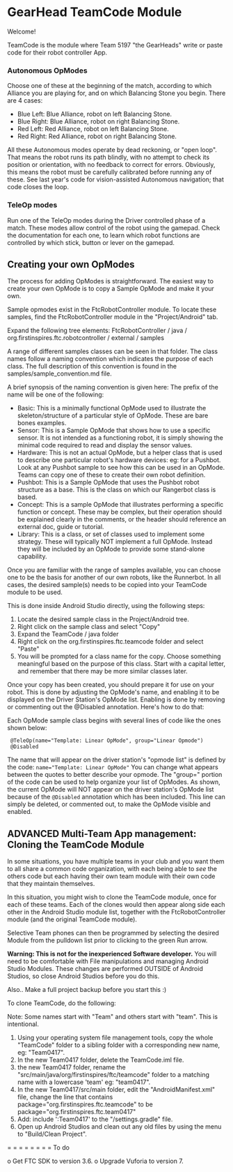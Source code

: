 # GearHead TeamCode Module

Welcome!

TeamCode is the module where Team 5197 "the GearHeads" write or paste code for
their robot controller App.  

### Autonomous OpModes
Choose one of these at the beginning of the match, according to which Alliance you are playing
for, and on which Balancing Stone you begin. There are 4 cases:

* Blue Left: Blue Alliance, robot on left Balancing Stone.
* Blue Right: Blue Alliance, robot on right Balancing Stone.
* Red Left: Red Alliance, robot on left Balancing Stone.
* Red Right: Red Alliance, robot on right Balancing Stone.

All these Autonomous modes operate by dead reckoning, or "open loop". That means the robot runs
its path blindly, with no attempt to check its position or orientation, with no feedback to
correct for errors. Obviously, this means the robot must be carefully calibrated before running
any of these. See last year's code for vision-assisted Autonomous navigation; that code closes the
loop.

### TeleOp modes
Run one of the TeleOp modes during the Driver controlled phase of a match.
These modes allow control of the robot using the gamepad. Check the documentation for each one,
to learn which robot functions are controlled by which stick, button or lever on the gamepad.

## Creating your own OpModes

The process for adding OpModes is straightforward. The easiest way to create your own OpMode is to copy a Sample OpMode and make
 it your own. 

Sample opmodes exist in the FtcRobotController module. To locate these 
samples, find the FtcRobotController module in the "Project/Android" tab. 

Expand the following tree elements:
  FtcRobotController / java / org.firstinspires.ftc.robotcontroller / external
  / samples 

A range of different samples classes can be seen in that folder. The class
names follow a naming convention which indicates the purpose of each class. 
The full description of this convention is found in the 
samples/sample_convention.md file.   

A brief synopsis of the naming convention is given here:
The prefix of the name will be one of the following:

* Basic:    This is a minimally functional OpMode used to illustrate the 
skeleton/structure of a particular style of OpMode. These are bare bones 
examples.  
* Sensor:   This is a Sample OpMode that shows how to use a specific sensor. 
It is not intended as a functioning robot, it is simply showing the minimal 
code required to read and display the sensor values.
* Hardware: This is not an actual OpMode, but a helper class that is used to 
describe one particular robot's hardware devices: eg: for a Pushbot. Look at 
any Pushbot sample to see how this can be used in an OpMode. Teams can copy 
one of these to create their own robot definition. 
* Pushbot:  This is a Sample OpMode that uses the Pushbot robot structure as 
a base. This is the class on which our Rangerbot class is based.
* Concept:	This is a sample OpMode that illustrates performing a specific 
function or concept. These may be complex, but their operation should be 
explained clearly in the comments, or the header should reference an external
doc, guide or tutorial.  
* Library:  This is a class, or set of classes used to implement some 
strategy. These will typically NOT implement a full OpMode. Instead they will
be included by an OpMode to provide some stand-alone capability. 

Once you are familiar with the range of samples available, you can choose one
to be the basis for another of our own robots, like the Runnerbot. In all 
cases, the desired sample(s) needs to be copied into your TeamCode module to 
be used. 

This is done inside Android Studio directly, using the following steps:

 1) Locate the desired sample class in the Project/Android tree.
 2) Right click on the sample class and select "Copy"
 3) Expand the  TeamCode / java folder
 4) Right click on the org.firstinspires.ftc.teamcode folder and select "Paste"
 5) You will be prompted for a class name for the copy. Choose something 
 meaningful based on the purpose of this class. Start with a capital letter, 
 and remember that there may be more similar classes later.  

Once your copy has been created, you should prepare it for use on your robot.
This is done by adjusting the OpMode's name, and enabling it to be displayed 
on the Driver Station's OpMode list. Enabling is done by removing or 
commenting out the @Disabled annotation. Here's how to do that:

Each OpMode sample class begins with several lines of code like the ones 
shown below: 

```
 @TeleOp(name="Template: Linear OpMode", group="Linear Opmode")
 @Disabled
```

The name that will appear on the driver station's "opmode list" is defined by
 the code: ``name="Template: Linear OpMode"`` You can change what appears 
 between the quotes to better describe your opmode. 
The "group=" portion of the code can be used to help organize your list of 
OpModes. As shown, the current OpMode will NOT appear on the driver station's
OpMode list because of the ``@Disabled`` annotation which has been included. 
This line can simply be deleted, or commented out, to make the OpMode visible
and enabled.


## ADVANCED Multi-Team App management:  Cloning the TeamCode Module

In some situations, you have multiple teams in your club and you want them to
 all share a common code organization, with each being able to *see* the  
 others code but each having their own team module with their own code that 
 they maintain themselves. 

In this situation, you might wish to clone the TeamCode module, once for each
 of these teams. Each of the clones would then appear along side each other 
 in the Android Studio module list, together with the FtcRobotController 
 module (and the original TeamCode module). 

Selective Team phones can then be programmed by selecting the desired Module 
from the pulldown list prior to clicking to the green Run arrow.

**Warning:  This is not for the inexperienced Software developer.**
You will need to be comfortable with File manipulations and managing Android 
Studio Modules. These changes are performed OUTSIDE of Android Studios, so 
close Android Studios before you do this. 
 
Also.. Make a full project backup before you start this :)

To clone TeamCode, do the following:

Note: Some names start with "Team" and others start with "team". This is 
intentional. 

1)  Using your operating system file management tools, copy the whole "TeamCode"
    folder to a sibling folder with a corresponding new name, eg: "Team0417".
2)  In the new Team0417 folder, delete the TeamCode.iml file.
3)  the new Team0417 folder, rename the "src/main/java/org/firstinspires/ftc/teamcode" folder
    to a matching name with a lowercase 'team' eg:  "team0417".
4)  In the new Team0417/src/main folder, edit the "AndroidManifest.xml" file,
 change the line that contains package="org.firstinspires.ftc.teamcode" to be
  package="org.firstinspires.ftc.team0417" 
5)  Add: include ':Team0417' to the "/settings.gradle" file.
6)  Open up Android Studios and clean out any old files by using the menu to 
"Build/Clean Project".

= = = = = = = =
To do

o Get FTC SDK to version 3.6.
o Upgrade Vuforia to version 7.